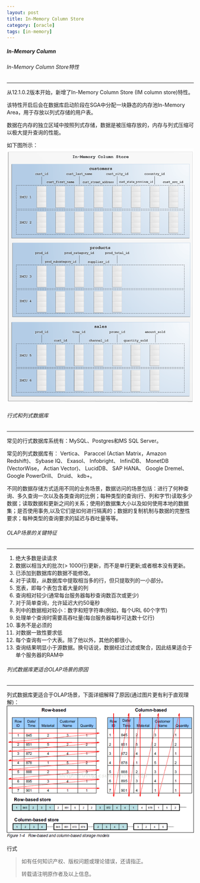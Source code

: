 ```yaml
---
layout: post
title: In-Memory Column Store
category: [oracle]
tags: [in-memory]
---
```

##### In-Memory Column

###### In-Memory Column Store特性
----
从12.1.0.2版本开始，新增了In-Memory Column Store (IM column store)特性。

该特性开启后会在数据库启动阶段在SGA中分配一块静态的内存池In-Memory Area，用于存放以列式存储的用户表。

数据在内存的独立区域中按照列式存储，数据是被压缩存放的，内存与列式压缩可以极大提升查询的性能。

如下图所示：
![image](/img/2021-02-23-oracle-inm/inm_1.png)

###### 行式和列式数据库
----
常见的行式数据库系统有：MySQL、Postgres和MS SQL Server。

常见的列式数据库有： Vertica、 Paraccel (Actian Matrix，Amazon Redshift)、 Sybase IQ、 Exasol、 Infobright、 InfiniDB、 MonetDB (VectorWise， Actian Vector)、 LucidDB、 SAP HANA、 Google Dremel、 Google PowerDrill、 Druid、 kdb+。

不同的数据存储方式适用不同的业务场景，数据访问的场景包括：进行了何种查询、多久查询一次以及各类查询的比例；每种类型的查询(行、列和字节)读取多少数据；读取数据和更新之间的关系；使用的数据集大小以及如何使用本地的数据集；是否使用事务,以及它们是如何进行隔离的；数据的复制机制与数据的完整性要求；每种类型的查询要求的延迟与吞吐量等等。

###### OLAP场景的关键特征
----
1. 绝大多数是读请求
2. 数据以相当大的批次(> 1000行)更新，而不是单行更新;或者根本没有更新。
3. 已添加到数据库的数据不能修改。
4. 对于读取，从数据库中提取相当多的行，但只提取列的一小部分。
5. 宽表，即每个表包含着大量的列
6. 查询相对较少(通常每台服务器每秒查询数百次或更少)
7. 对于简单查询，允许延迟大约50毫秒
8. 列中的数据相对较小：数字和短字符串(例如，每个URL 60个字节)
9. 处理单个查询时需要高吞吐量(每台服务器每秒可达数十亿行)
10. 事务不是必须的
11. 对数据一致性要求低
12. 每个查询有一个大表。除了他以外，其他的都很小。
13. 查询结果明显小于源数据。换句话说，数据经过过滤或聚合，因此结果适合于单个服务器的RAM中

###### 列式数据库更适合OLAP场景的原因
----
列式数据库更适合于OLAP场景，下面详细解释了原因(通过图片更有利于直观理解)：
![image](/img/2021-02-23-oracle-inm/inm_2.png)

行式


> 如有任何知识产权、版权问题或理论错误，还请指正。
>
> 转载请注明原作者及以上信息。
